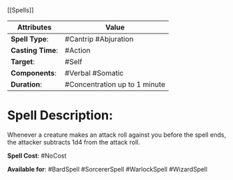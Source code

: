 [[Spells]]

| Attributes        | Value                         |
| ----------------- | ----------------------------- |
| **Spell Type**:   | #Cantrip #Abjuration          |
| **Casting Time**: | #Action                       |
| **Target**:       | #Self                         |
| **Components**:   | #Verbal #Somatic              |
| **Duration**:     | #Concentration up to 1 minute |

# Spell Description: 
Whenever a creature makes an attack roll against you before the spell ends, the attacker subtracts 1d4 from the attack roll.

**Spell Cost**: #NoCost 

**Available for**: #BardSpell #SorcererSpell #WarlockSpell #WizardSpell 